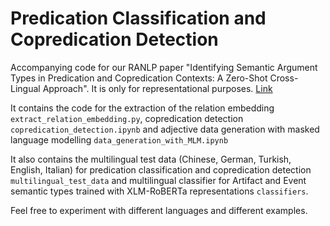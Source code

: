 # Predication Classification and Copredication Detection


Accompanying code for our RANLP paper "Identifying Semantic Argument Types in Predication and Copredication Contexts: A Zero-Shot Cross-Lingual Approach". It is only for representational purposes. [Link](https://cococo.phil.hhu.de/wp-content/uploads/2023/08/RANLP_2023_copredication.pdf)


It contains the code for the extraction of the relation embedding ```extract_relation_embedding.py```, copredication detection ```copredication_detection.ipynb``` and adjective data generation with masked language modelling ```data_generation_with_MLM.ipynb```


It also contains the multilingual test data (Chinese, German, Turkish, English, Italian) for predication classification and copredication detection ```multilingual_test_data``` and multilingual classifier for Artifact and Event semantic types trained with XLM-RoBERTa representations ```classifiers```.


Feel free to experiment with different languages and different examples.

